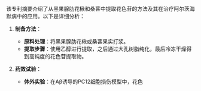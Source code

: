 

该专利摘要介绍了从黑果腺肋花楸和桑葚中提取花色苷的方法及其在治疗阿尔茨海默病中的应用。以下是详细分析：

1. **制备方法**：
   - **原料处理**：将黑果腺肋花楸或桑葚果实打浆。
   - **提取步骤**：使用乙醇进行提取，之后通过大孔树脂纯化，最后冷冻干燥得到高纯度的花色苷提取物。

2. **药效试验**：
   - **体外实验**：在Aβ诱导的PC12细胞损伤模型中，花色